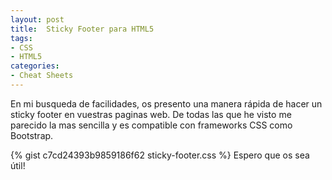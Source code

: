 ```yaml
---
layout: post
title:  Sticky Footer para HTML5
tags: 
- CSS
- HTML5
categories:
- Cheat Sheets
---
```

En mi busqueda de facilidades, os presento una manera rápida de hacer un sticky footer en vuestras paginas web.
De todas las que he visto me parecido la mas sencilla y es compatible con frameworks CSS como Bootstrap.

{% gist c7cd24393b9859186f62 sticky-footer.css %}
Espero que os sea útil!